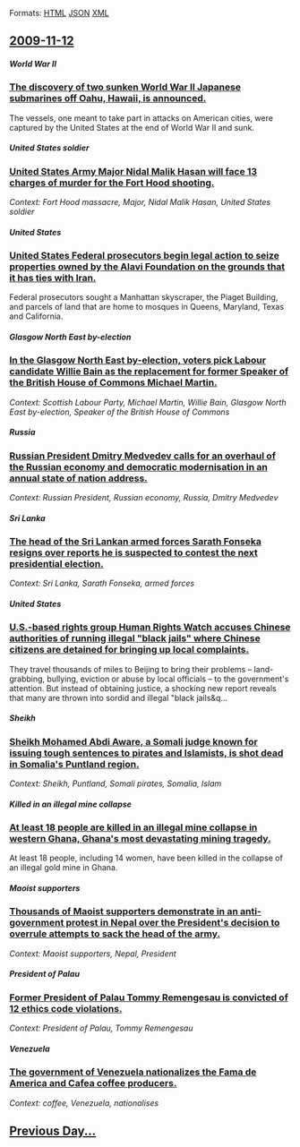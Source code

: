
Formats: [HTML](2009/11/12/index.html)  [JSON](2009/11/12/index.json)  [XML](2009/11/12/index.xml)  

## [2009-11-12](/news/2009/11/12/index.md)

##### World War II
### [ The discovery of two sunken World War II Japanese submarines off Oahu, Hawaii, is announced. ](/news/2009/11/12/the-discovery-of-two-sunken-world-war-ii-japanese-submarines-off-oahu-hawaii-is-announced.md)
The vessels, one meant to take part in attacks on American cities, were captured by the United States at the end of World War II and sunk.

##### United States soldier
### [ United States Army Major Nidal Malik Hasan will face 13 charges of murder for the Fort Hood shooting. ](/news/2009/11/12/united-states-army-major-nidal-malik-hasan-will-face-13-charges-of-murder-for-the-fort-hood-shooting.md)
_Context: Fort Hood massacre, Major, Nidal Malik Hasan, United States soldier_

##### United States
### [ United States Federal prosecutors begin legal action to seize properties owned by the Alavi Foundation on the grounds that it has ties with Iran. ](/news/2009/11/12/united-states-federal-prosecutors-begin-legal-action-to-seize-properties-owned-by-the-alavi-foundation-on-the-grounds-that-it-has-ties-with.md)
Federal prosecutors sought a Manhattan skyscraper, the Piaget Building, and parcels of land that are home to mosques in Queens, Maryland, Texas and California.

##### Glasgow North East by-election
### [ In the Glasgow North East by-election, voters pick Labour candidate Willie Bain as the replacement for former Speaker of the British House of Commons Michael Martin. ](/news/2009/11/12/in-the-glasgow-north-east-by-election-voters-pick-labour-candidate-willie-bain-as-the-replacement-for-former-speaker-of-the-british-house.md)
_Context: Scottish Labour Party, Michael Martin, Willie Bain, Glasgow North East by-election, Speaker of the British House of Commons_

##### Russia
### [ Russian President Dmitry Medvedev calls for an overhaul of the Russian economy and democratic modernisation in an annual state of nation address. ](/news/2009/11/12/russian-president-dmitry-medvedev-calls-for-an-overhaul-of-the-russian-economy-and-democratic-modernisation-in-an-annual-state-of-nation-ad.md)
_Context: Russian President, Russian economy, Russia, Dmitry Medvedev_

##### Sri Lanka
### [ The head of the Sri Lankan armed forces Sarath Fonseka resigns over reports he is suspected to contest the next presidential election. ](/news/2009/11/12/the-head-of-the-sri-lankan-armed-forces-sarath-fonseka-resigns-over-reports-he-is-suspected-to-contest-the-next-presidential-election.md)
_Context: Sri Lanka, Sarath Fonseka, armed forces_

##### United States
### [ U.S.-based rights group Human Rights Watch accuses Chinese authorities of running illegal "black jails" where Chinese citizens are detained for bringing up local complaints. ](/news/2009/11/12/u-s-based-rights-group-human-rights-watch-accuses-chinese-authorities-of-running-illegal-black-jails-where-chinese-citizens-are-detained.md)
They travel thousands of miles to Beijing to bring their problems – land-grabbing, bullying, eviction or abuse by local officials – to the government&#039;s attention. But instead of obtaining justice, a shocking new report reveals that many are thrown into sordid and illegal &quot;black jails&q...

##### Sheikh
### [ Sheikh Mohamed Abdi Aware, a Somali judge known for issuing tough sentences to pirates and Islamists, is shot dead in Somalia's Puntland region. ](/news/2009/11/12/sheikh-mohamed-abdi-aware-a-somali-judge-known-for-issuing-tough-sentences-to-pirates-and-islamists-is-shot-dead-in-somalia-s-puntland-re.md)
_Context: Sheikh, Puntland, Somali pirates, Somalia, Islam_

##### Killed in an illegal mine collapse
### [ At least 18 people are killed in an illegal mine collapse in western Ghana, Ghana's most devastating mining tragedy. ](/news/2009/11/12/at-least-18-people-are-killed-in-an-illegal-mine-collapse-in-western-ghana-ghana-s-most-devastating-mining-tragedy.md)
At least 18 people, including 14 women, have been killed in the collapse of an illegal gold mine in Ghana.

##### Maoist supporters
### [ Thousands of Maoist supporters demonstrate in an anti-government protest in Nepal over the President's decision to overrule attempts to sack the head of the army. ](/news/2009/11/12/thousands-of-maoist-supporters-demonstrate-in-an-anti-government-protest-in-nepal-over-the-president-s-decision-to-overrule-attempts-to-sac.md)
_Context: Maoist supporters, Nepal, President_

##### President of Palau
### [ Former President of Palau Tommy Remengesau is convicted of 12 ethics code violations. ](/news/2009/11/12/former-president-of-palau-tommy-remengesau-is-convicted-of-12-ethics-code-violations.md)
_Context: President of Palau, Tommy Remengesau_

##### Venezuela
### [ The government of Venezuela nationalizes the Fama de America and Cafea coffee producers. ](/news/2009/11/12/the-government-of-venezuela-nationalizes-the-fama-de-america-and-cafea-coffee-producers.md)
_Context: coffee, Venezuela, nationalises_

## [Previous Day...](/news/2009/11/11/index.md)

